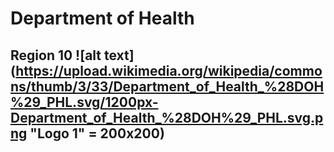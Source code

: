 # Department of Health
## Region 10 ![alt text](https://upload.wikimedia.org/wikipedia/commons/thumb/3/33/Department_of_Health_%28DOH%29_PHL.svg/1200px-Department_of_Health_%28DOH%29_PHL.svg.png "Logo 1" = 200x200)
